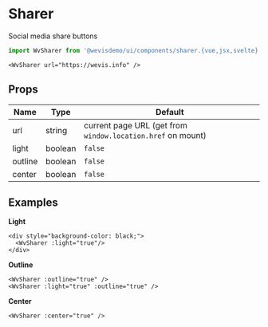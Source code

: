 # Sharer

Social media share buttons
<WvSharer url="https://wevis.info" />

```js
import WvSharer from '@wevisdemo/ui/components/sharer.{vue,jsx,svelte}';
```

```vue
<WvSharer url="https://wevis.info" />
```

## Props

| Name    | Type    | Default                                                     |
| ------- | ------- | ----------------------------------------------------------- |
| url     | string  | current page URL (get from `window.location.href` on mount) |
| light   | boolean | `false`                                                     |
| outline | boolean | `false`                                                     |
| center  | boolean | `false`                                                     |

## Examples

**Light**

<div style="background-color: black;">
  <WvSharer :light="true"/>
</div>

```vue
<div style="background-color: black;">
  <WvSharer :light="true"/>
</div>
```

**Outline**

<WvSharer :outline="true" />

<div style="background-color: black;">
  <WvSharer :light="true" :outline="true" />
</div>

```vue
<WvSharer :outline="true" />
<WvSharer :light="true" :outline="true" />
```

**Center**

<WvSharer :center="true" />

```vue
<WvSharer :center="true" />
```
